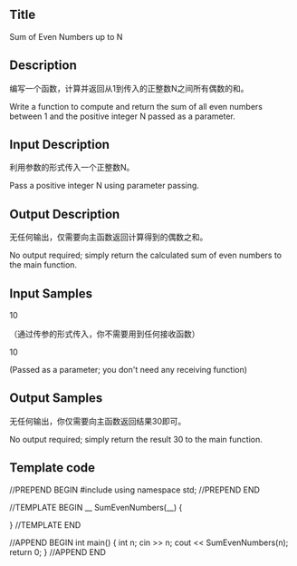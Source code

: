 ## Title
Sum of Even Numbers up to N

## Description
编写一个函数，计算并返回从1到传入的正整数N之间所有偶数的和。

Write a function to compute and return the sum of all even numbers between 1 and the positive integer N passed as a parameter.

## Input Description
利用参数的形式传入一个正整数N。

Pass a positive integer N using parameter passing.

## Output Description
无任何输出，仅需要向主函数返回计算得到的偶数之和。

No output required; simply return the calculated sum of even numbers to the main function.


## Input Samples
10

（通过传参的形式传入，你不需要用到任何接收函数）

10

(Passed as a parameter; you don't need any receiving function)

## Output Samples
无任何输出，你仅需要向主函数返回结果30即可。

No output required; simply return the result 30 to the main function.


## Template code

//PREPEND BEGIN
#include <iostream>
using namespace std;
//PREPEND END

//TEMPLATE BEGIN
__ SumEvenNumbers(__)
{

}
//TEMPLATE END

//APPEND BEGIN
int main() 
{
    int n;
    cin >> n;
    cout << SumEvenNumbers(n);
    return 0;
}
//APPEND END

